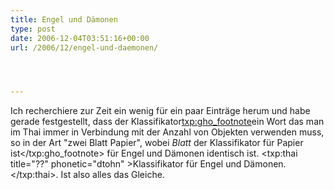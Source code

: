 ```yaml
---
title: Engel und Dämonen
type: post
date: 2006-12-04T03:51:16+00:00
url: /2006/12/engel-und-daemonen/




---
```

Ich recherchiere zur Zeit ein wenig für ein paar Einträge herum und habe gerade festgestellt, dass der Klassifikator<txp:gho_footnote>ein Wort das man im Thai immer in Verbindung mit der Anzahl von Objekten verwenden muss, so in der Art "zwei Blatt Papier", wobei _Blatt_ der Klassifikator für Papier ist</txp:gho_footnote> für Engel und Dämonen identisch ist. <txp:thai title="??" phonetic="dtohn" >Klassifikator für Engel und Dämonen.</txp:thai>. Ist also alles das Gleiche.

